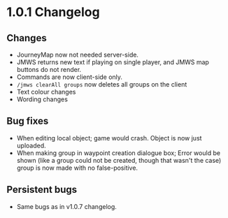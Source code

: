 # 1.0.1 Changelog

## Changes

- JourneyMap now not needed server-side.
- JMWS returns new text if playing on single player, and JMWS map buttons do not render.
- Commands are now client-side only.
- `/jmws clearAll groups` now deletes all groups on the client
- Text colour changes
- Wording changes

## Bug fixes

- When editing local object; game would crash. Object is now just uploaded.
- When making group in waypoint creation dialogue box; Error would be shown (like a group could not be created, though that wasn't the case) group is now made with no false-positive.

## Persistent bugs

- Same bugs as in v1.0.7 changelog.


